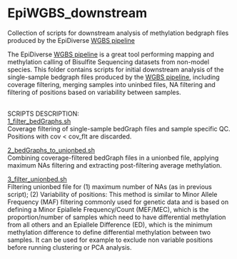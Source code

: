# EpiWGBS_downstream
Collection of scripts for downstream analysis of methylation bedgraph files produced by the EpiDiverse [WGBS pipeline](https://github.com/EpiDiverse/wgbs)

The EpiDiverse [WGBS pipeline](https://github.com/EpiDiverse/wgbs) is a great tool performing mapping and methylation calling of Bisulfite Sequencing datasets from non-model species. This folder contains scripts for initial downstream analysis of the single-sample bedgraph files produced by the [WGBS pipeline](https://github.com/EpiDiverse/wgbs), including coverage filtering, merging samples into uninbed files, NA filtering and filtering of positions based on variability between samples.
<br/> 
<br/> 

SCRIPTS DESCRIPTION: <br/>
[1_filter_bedGraphs.sh](https://github.com/Dario-Galanti/WGBS_downstream/blob/main/1_filter_bedGraphs.sh)<br/>
Coverage filtering of single-sample bedGraph files and sample specific QC. Positions with cov < cov_flt are discarded.

[2_bedGraphs_to_unionbed.sh](https://github.com/Dario-Galanti/WGBS_downstream/blob/main/2_bedGraphs_to_unionbed.sh)<br/>
Combining coverage-filtered bedGraph files in a unionbed file, applying maximum NAs filtering and extracting post-filtering average methylation.

[3_filter_unionbed.sh](https://github.com/Dario-Galanti/WGBS_downstream/blob/main/3_filter_unionbed.sh)<br/>
Filtering unionbed file for (1) maximum number of NAs (as in previous script); (2) Variability of positions: This method is similar to Minor Allele Frequency (MAF) filtering commonly used for genetic data and is based on defining a Minor Epiallele Frequency/Count (MEF/MEC), which is the proportion/number of samples which need to have differential methylation from all others and an Epiallele Difference (ED), which is the minimum methylation difference to define differential methylation between two samples. It can be used for example to exclude non variable positions before running clustering or PCA analysis.
